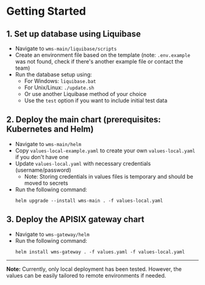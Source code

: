 # Getting Started

## 1. Set up database using Liquibase

- Navigate to `wms-main/liquibase/scripts`
- Create an environment file based on the template (note: `.env.example` was not found, check if there's another example file or contact the team)
- Run the database setup using:
  - For Windows: `liquibase.bat`
  - For Unix/Linux: `./update.sh`
  - Or use another Liquibase method of your choice
  - Use the `test` option if you want to include initial test data

## 2. Deploy the main chart (prerequisites: Kubernetes and Helm)

- Navigate to `wms-main/helm`
- Copy `values-local-example.yaml` to create your own `values-local.yaml` if you don't have one
- Update `values-local.yaml` with necessary credentials (username/password)
  - Note: Storing credentials in values files is temporary and should be moved to secrets
- Run the following command:
  ```
  helm upgrade --install wms-main . -f values-local.yaml
  ```

## 3. Deploy the APISIX gateway chart

- Navigate to `wms-gateway/helm`
- Run the following command:
  ```
  helm install wms-gateway . -f values.yaml -f values-local.yaml
  ```

---

**Note:** Currently, only local deployment has been tested. However, the values can be easily tailored to remote environments if needed.